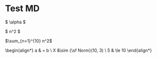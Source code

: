 # Test MD

$ \alpha $ 

$ n^2 $ 


$\sum_{n=1}^{10} n^2$


\begin{align*}
a & = b \\
X &\sim {\sf Norm}(10, 3) \\
5 & \le 10
\end{align*}

